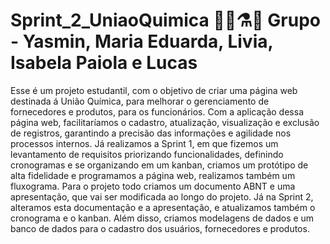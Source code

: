 # Sprint_2_UniaoQuimica 👩‍🔬⚗️🧪 Grupo - Yasmin, Maria Eduarda, Livia, Isabela Paiola e Lucas

Esse é um projeto estudantil, com o objetivo de criar uma página web destinada á União Química, para melhorar o gerenciamento de fornecedores e produtos, para os funcionários. Com a aplicação dessa página web, facilitaríamos o cadastro, atualização, visualização e exclusão de registros, garantindo a precisão das informações e agilidade nos processos internos. 
Já realizamos a Sprint 1, em que fizemos um levantamento de requisitos priorizando funcionalidades, definindo cronogramas e se organizando em um kanban, criamos um protótipo de alta fidelidade e programamos a página web, realizamos também um fluxograma. Para o projeto todo criamos um documento ABNT e uma apresentação, que vai ser modificada ao longo do projeto.
Já na Sprint 2, alteramos esta documentação e a apresentação, e atualizamos também o cronograma e o kanban. Além disso, criamos modelagens de dados e um banco de dados para o cadastro dos usuários, fornecedores e produtos.
